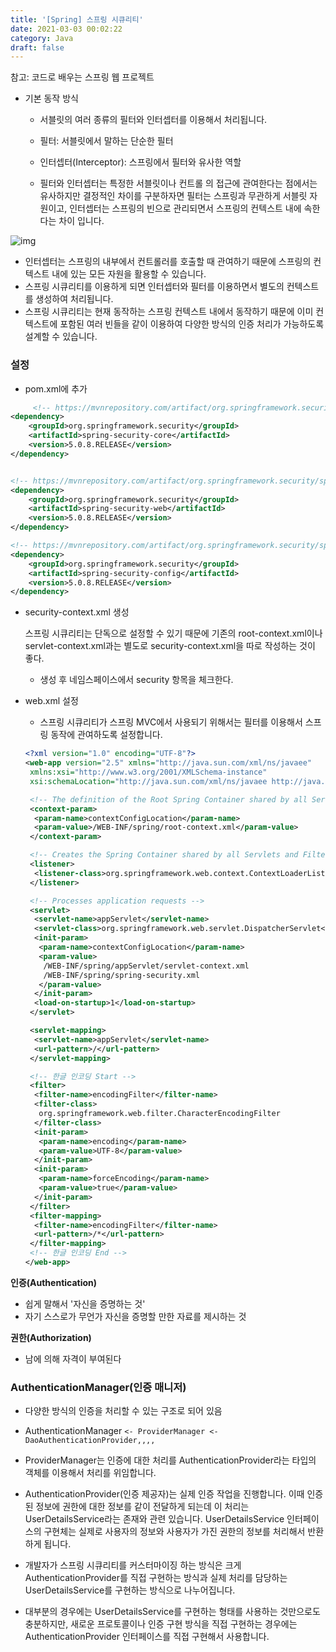 ```yaml
---
title: '[Spring] 스프링 시큐리티'
date: 2021-03-03 00:02:22
category: Java
draft: false
---
```


참고: 코드로 배우는 스프링 웹 프로젝트

- 기본 동작 방식

  - 서블릿의 여러 종류의 필터와 인터셉터를 이용해서 처리됩니다.
  - 필터: 서블릿에서 말하는 단순한 필터
  - 인터셉터(Interceptor): 스프링에서 필터와 유사한 역할

  - 필터와 인터셉터는 특정한 서블릿이나 컨트롤 의 접근에 관여한다는 점에서는 유사하지만 결정적인 차이를 구분하자면 필터는 스프링과 무관하게 서블릿 자원이고, 인터셉터는 스프링의 빈으로 관리되면서 스프링의 컨텍스트 내에 속한다는 차이 입니다.

![img](https://t1.daumcdn.net/cfile/tistory/9983FB455BB4E5D30C)

- 인터셉터는 스프링의 내부에서 컨트롤러를 호출할 때 관여하기 때문에 스프링의 컨텍스트 내에 있는 모든 자원을 활용할 수 있습니다.
- 스프링 시큐리티를 이용하게 되면 인터셉터와 필터를 이용하면서 별도의 컨텍스트를 생성하여 처리됩니다.
- 스프링 시큐리티는 현재 동작하는 스프링 컨텍스트 내에서 동작하기 때문에 이미 컨텍스트에 포함된 여러 빈들을 같이 이용하여 다양한 방식의 인증 처리가 가능하도록 설계할 수 있습니다.

### 설정

- pom.xml에 추가

```xml
     <!-- https://mvnrepository.com/artifact/org.springframework.security/spring-security-core -->
<dependency>
    <groupId>org.springframework.security</groupId>
    <artifactId>spring-security-core</artifactId>
    <version>5.0.8.RELEASE</version>
</dependency>


<!-- https://mvnrepository.com/artifact/org.springframework.security/spring-security-web -->
<dependency>
    <groupId>org.springframework.security</groupId>
    <artifactId>spring-security-web</artifactId>
    <version>5.0.8.RELEASE</version>
</dependency>

<!-- https://mvnrepository.com/artifact/org.springframework.security/spring-security-config -->
<dependency>
    <groupId>org.springframework.security</groupId>
    <artifactId>spring-security-config</artifactId>
    <version>5.0.8.RELEASE</version>
</dependency>
```

- security-context.xml 생성

  스프링 시큐리티는 단독으로 설정할 수 있기 때문에 기존의 root-context.xml이나 servlet-context.xml과는 별도로 security-context.xml을 따로 작성하는 것이 좋다.

  - 생성 후 네임스페이스에서 security 항목을 체크한다.

- web.xml 설정

  - 스프링 시큐리티가 스프링 MVC에서 사용되기 위해서는 필터를 이용해서 스프링 동작에 관여하도록 설정합니다.

  ```xml
  <?xml version="1.0" encoding="UTF-8"?>
  <web-app version="2.5" xmlns="http://java.sun.com/xml/ns/javaee"
   xmlns:xsi="http://www.w3.org/2001/XMLSchema-instance"
   xsi:schemaLocation="http://java.sun.com/xml/ns/javaee http://java.sun.com/xml/ns/javaee/web-app_2_5.xsd">

   <!-- The definition of the Root Spring Container shared by all Servlets and Filters -->
   <context-param>
    <param-name>contextConfigLocation</param-name>
    <param-value>/WEB-INF/spring/root-context.xml</param-value>
   </context-param>

   <!-- Creates the Spring Container shared by all Servlets and Filters -->
   <listener>
    <listener-class>org.springframework.web.context.ContextLoaderListener</listener-class>
   </listener>

   <!-- Processes application requests -->
   <servlet>
    <servlet-name>appServlet</servlet-name>
    <servlet-class>org.springframework.web.servlet.DispatcherServlet</servlet-class>
    <init-param>
     <param-name>contextConfigLocation</param-name>
     <param-value>
      /WEB-INF/spring/appServlet/servlet-context.xml
      /WEB-INF/spring/spring-security.xml
     </param-value>
    </init-param>
    <load-on-startup>1</load-on-startup>
   </servlet>

   <servlet-mapping>
    <servlet-name>appServlet</servlet-name>
    <url-pattern>/</url-pattern>
   </servlet-mapping>

   <!-- 한글 인코딩 Start -->
   <filter>
    <filter-name>encodingFilter</filter-name>
    <filter-class>
     org.springframework.web.filter.CharacterEncodingFilter
    </filter-class>
    <init-param>
     <param-name>encoding</param-name>
     <param-value>UTF-8</param-value>
    </init-param>
    <init-param>
     <param-name>forceEncoding</param-name>
     <param-value>true</param-value>
    </init-param>
   </filter>
   <filter-mapping>
    <filter-name>encodingFilter</filter-name>
    <url-pattern>/*</url-pattern>
   </filter-mapping>
   <!-- 한글 인코딩 End -->
  </web-app>
  ```

**인증(Authentication)**

- 쉽게 말해서 '자신을 증명하는 것'
- 자기 스스로가 무언가 자신을 증명할 만한 자료를 제시하는 것

**권한(Authorization)**

- 남에 의해 자격이 부여된다

### AuthenticationManager(인증 매니저)

- 다양한 방식의 인증을 처리할 수 있는 구조로 되어 있음
- AuthenticationManager `<- ProviderManager <- DaoAuthenticationProvider,,,,`
- ProviderManager는 인증에 대한 처리를 AuthenticationProvider라는 타입의 객체를 이용해서 처리를 위임합니다.

- AuthenticationProvider(인증 제공자)는 실제 인증 작업을 진행합니다. 이때 인증된 정보에 권한에 대한 정보를 같이 전달하게 되는데 이 처리는 UserDetailsService라는 존재와 관련 있습니다. UserDetailsService 인터페이스의 구현체는 실제로 사용자의 정보와 사용자가 가진 권한의 정보를 처리해서 반환하게 됩니다.

- 개발자가 스프링 시큐리티를 커스터마이징 하는 방식은 크게 AuthenticationProvider를 직접 구현하는 방식과 실제 처리를 담당하는 UserDetailsService를 구현하는 방식으로 나누어집니다.
- 대부분의 경우에는 UserDetailsService를 구현하는 형태를 사용하는 것만으로도 충분하지만, 새로운 프로토콜이나 인증 구현 방식을 직접 구현하는 경우에는 AuthenticationProvider 인터페이스를 직접 구현해서 사용합니다.
